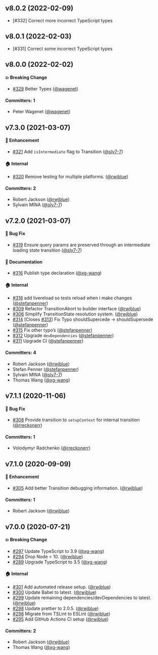 ## v8.0.2 (2022-02-09)

- [#332] Correct more incorrect TypeScript types

## v8.0.1 (2022-02-03)

- [#331] Correct some incorrect TypeScript types

## v8.0.0 (2022-02-02)

#### :boom: Breaking Change

- [#329](https://github.com/tildeio/router.js/pull/329) Better Types ([@wagenet](https://github.com/wagenet))

#### Committers: 1

- Peter Wagenet ([@wagenet](https://github.com/wagenet))

## v7.3.0 (2021-03-07)

#### :rocket: Enhancement

- [#321](https://github.com/tildeio/router.js/pull/321) Add `isIntermediate` flag to Transition ([@sly7-7](https://github.com/sly7-7))

#### :house: Internal

- [#320](https://github.com/tildeio/router.js/pull/320) Remove testing for multiple platforms. ([@rwjblue](https://github.com/rwjblue))

#### Committers: 2

- Robert Jackson ([@rwjblue](https://github.com/rwjblue))
- Sylvain MINA ([@sly7-7](https://github.com/sly7-7))

## v7.2.0 (2021-03-07)

#### :bug: Bug Fix

- [#319](https://github.com/tildeio/router.js/pull/319) Ensure query params are preserved through an intermediate loading state transition ([@sly7-7](https://github.com/sly7-7))

#### :memo: Documentation

- [#316](https://github.com/tildeio/router.js/pull/316) Publish type declaration ([@xg-wang](https://github.com/xg-wang))

#### :house: Internal

- [#318](https://github.com/tildeio/router.js/pull/318) add livereload so tests reload when i make changes ([@stefanpenner](https://github.com/stefanpenner))
- [#309](https://github.com/tildeio/router.js/pull/309) Refactor TransitionAbort to builder interface ([@rwjblue](https://github.com/rwjblue))
- [#306](https://github.com/tildeio/router.js/pull/306) Simplify TransitionState resolution system. ([@rwjblue](https://github.com/rwjblue))
- [#314](https://github.com/tildeio/router.js/pull/314) [Closes [#313](https://github.com/tildeio/router.js/issues/313)] Fix Typo shouldSupercede -> shouldSupersede ([@stefanpenner](https://github.com/stefanpenner))
- [#315](https://github.com/tildeio/router.js/pull/315) Fix other typo’s ([@stefanpenner](https://github.com/stefanpenner))
- [#312](https://github.com/tildeio/router.js/pull/312) Upgrade `devDependencies` ([@stefanpenner](https://github.com/stefanpenner))
- [#311](https://github.com/tildeio/router.js/pull/311) Upgrade CI ([@stefanpenner](https://github.com/stefanpenner))

#### Committers: 4

- Robert Jackson ([@rwjblue](https://github.com/rwjblue))
- Stefan Penner ([@stefanpenner](https://github.com/stefanpenner))
- Sylvain MINA ([@sly7-7](https://github.com/sly7-7))
- Thomas Wang ([@xg-wang](https://github.com/xg-wang))

## v7.1.1 (2020-11-06)

#### :bug: Bug Fix

- [#308](https://github.com/tildeio/router.js/pull/308) Provide transition to `setupContext` for internal transition ([@rreckonerr](https://github.com/rreckonerr))

#### Committers: 1

- Volodymyr Radchenko ([@rreckonerr](https://github.com/rreckonerr))

## v7.1.0 (2020-09-09)

#### :rocket: Enhancement

- [#305](https://github.com/tildeio/router.js/pull/305) Add better Transition debugging information. ([@rwjblue](https://github.com/rwjblue))

#### Committers: 1

- Robert Jackson ([@rwjblue](https://github.com/rwjblue))

## v7.0.0 (2020-07-21)

#### :boom: Breaking Change

- [#297](https://github.com/tildeio/router.js/pull/297) Update TypeScript to 3.9 ([@xg-wang](https://github.com/xg-wang))
- [#294](https://github.com/tildeio/router.js/pull/294) Drop Node < 10. ([@rwjblue](https://github.com/rwjblue))
- [#289](https://github.com/tildeio/router.js/pull/289) Upgrade TypeScript to 3.5 ([@xg-wang](https://github.com/xg-wang))

#### :house: Internal

- [#301](https://github.com/tildeio/router.js/pull/301) Add automated release setup. ([@rwjblue](https://github.com/rwjblue))
- [#300](https://github.com/tildeio/router.js/pull/300) Update Babel to latest. ([@rwjblue](https://github.com/rwjblue))
- [#299](https://github.com/tildeio/router.js/pull/299) Update remaining dependencies/devDependencies to latest. ([@rwjblue](https://github.com/rwjblue))
- [#298](https://github.com/tildeio/router.js/pull/298) Update prettier to 2.0.5. ([@rwjblue](https://github.com/rwjblue))
- [#296](https://github.com/tildeio/router.js/pull/296) Migrate from TSLint to ESLint ([@rwjblue](https://github.com/rwjblue))
- [#295](https://github.com/tildeio/router.js/pull/295) Add GitHub Actions CI setup ([@rwjblue](https://github.com/rwjblue))

#### Committers: 2

- Robert Jackson ([@rwjblue](https://github.com/rwjblue))
- Thomas Wang ([@xg-wang](https://github.com/xg-wang))
